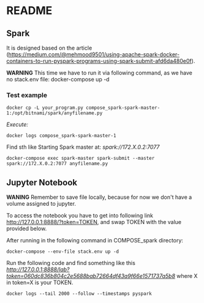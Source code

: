 # README

## Spark

It is designed based on the article (https://medium.com/@mehmood9501/using-apache-spark-docker-containers-to-run-pyspark-programs-using-spark-submit-afd6da480e0f).

**WARNING** This time we have to run it via following command, as we have no stack.env file: docker-compose up -d

### Test example

```
docker cp -L your_program.py compose_spark-spark-master-1:/opt/bitnami/spark/anyfilename.py
```

*Execute:*

```
docker logs compose_spark-spark-master-1
```

Find sth like Starting Spark master at: *spark://172.X.0.2:7077*

```
docker-compose exec spark-master spark-submit --master spark://172.X.0.2:7077 anyfilename.py
```
## Jupyter Notebook

**WANING** Remember to save file locally, because for now we don't have a volume assigned to jupyter.

To access the notebook you have to get into following link http://127.0.0.1:8888/?token=TOKEN, and swap TOKEN with the value provided below.

After running in the following command in COMPOSE_spark directory: 

```
docker-compose --env-file stack.env up -d
```

Run the following code and find something like this *http://127.0.0.1:8888/lab?token=060dc836b804c2e5688bab72664df43a9f66e1571737a5b8* where X in token=X is your TOKEN.

```
docker logs --tail 2000 --follow --timestamps pyspark
```


